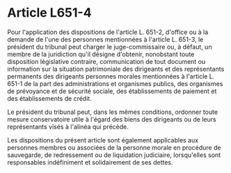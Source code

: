 # Article L651-4

Pour l'application des dispositions de l'article L. 651-2, d'office ou à la demande de l'une des personnes mentionnées à l'article L. 651-3, le président du tribunal peut charger le juge-commissaire ou, à défaut, un membre de la juridiction qu'il désigne d'obtenir, nonobstant toute disposition législative contraire, communication de tout document ou information sur la situation patrimoniale des dirigeants et des représentants permanents des dirigeants personnes morales mentionnées à l'article L. 651-1 de la part des administrations et organismes publics, des organismes de prévoyance et de sécurité sociale, des établissements de paiement et des établissements de crédit.

Le président du tribunal peut, dans les mêmes conditions, ordonner toute mesure conservatoire utile à l'égard des biens des dirigeants ou de leurs représentants visés à l'alinéa qui précède.

Les dispositions du présent article sont également applicables aux personnes membres ou associées de la personne morale en procédure de sauvegarde, de redressement ou de liquidation judiciaire, lorsqu'elles sont responsables indéfiniment et solidairement de ses dettes.
